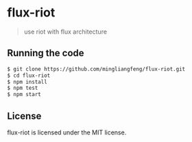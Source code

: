 
# flux-riot

> use riot with flux architecture

## Running the code


```bash
$ git clone https://github.com/mingliangfeng/flux-riot.git
$ cd flux-riot
$ npm install
$ npm test
$ npm start

```

## License

flux-riot is licensed under the MIT license.
